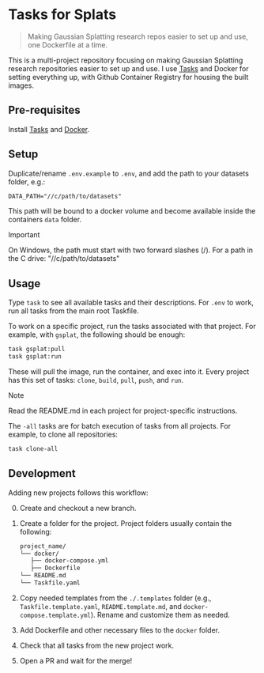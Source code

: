 # Tasks for Splats

> Making Gaussian Splatting research repos easier to set up and use, one Dockerfile at a time.

This is a multi-project repository focusing on making Gaussian Splatting research repositories easier to set up and use. I use [Tasks](https://taskfile.dev/) and Docker for setting everything up, with Github Container Registry for housing the built images.

## Pre-requisites

Install [Tasks](https://taskfile.dev/installation/) and [Docker](https://docs.docker.com/engine/install/).

## Setup

Duplicate/rename `.env.example` to `.env`, and add the path to your datasets folder, e.g.:

```txt
DATA_PATH="//c/path/to/datasets"
```

This path will be bound to a docker volume and become available inside the containers `data` folder.

> [!IMPORTANT]
> On Windows, the path must start with two forward slashes (/). For a path in the C drive: "//c/path/to/datasets"

## Usage

Type `task` to see all available tasks and their descriptions. For `.env` to work, run all tasks from the main root Taskfile.

To work on a specific project, run the tasks associated with that project. For example, with `gsplat`, the following should be enough:

```bash
task gsplat:pull
task gsplat:run
```

These will pull the image, run the container, and exec into it. Every project has this set of tasks: `clone`, `build`, `pull`, `push`, and `run`.

> [!NOTE]
> Read the README.md in each project for project-specific instructions.

The `-all` tasks are for batch execution of tasks from all projects. For example, to clone all repositories:

```bash
task clone-all
```

## Development

Adding new projects follows this workflow:

0. Create and checkout a new branch.
1. Create a folder for the project. Project folders usually contain the following:

   ```txt
   project_name/
   └── docker/
      ├── docker-compose.yml
      ├── Dockerfile
   └── README.md
   └── Taskfile.yaml
   ```

2. Copy needed templates from the `./.templates` folder (e.g., `Taskfile.template.yaml`, `README.template.md`, and `docker-compose.template.yml`). Rename and customize them as needed.
3. Add Dockerfile and other necessary files to the `docker` folder.
4. Check that all tasks from the new project work.
5. Open a PR and wait for the merge!
